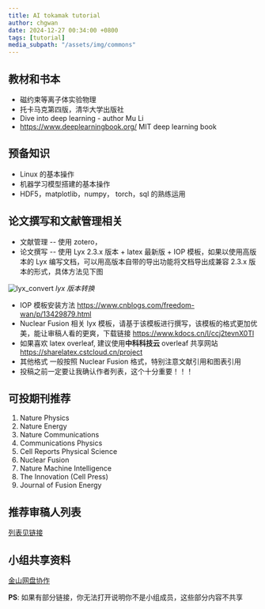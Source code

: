 ```yaml
---
title: AI tokamak tutorial
author: chgwan
date: 2024-12-27 00:34:00 +0800
tags: [tutorial]
media_subpath: "/assets/img/commons"
---
```


## 教材和书本
- 磁约束等离子体实验物理
- 托卡马克第四版，清华大学出版社
- Dive into deep learning - author Mu Li
- https://www.deeplearningbook.org/  MIT  deep learning book

## 预备知识
- Linux 的基本操作
- 机器学习模型搭建的基本操作
- HDF5，matplotlib，numpy， torch，sql 的熟练运用

## 论文撰写和文献管理相关
- 文献管理 -- 使用 zotero，
- 论文撰写 -- 使用 Lyx 2.3.x 版本 + latex 最新版 + IOP 模板，如果以使用高版本的 Lyx 编写文档，可以用高版本自带的导出功能将文档导出成兼容 2.3.x 版本的形式，具体方法见下图

![lyx_convert](lyx_convert.png)
_lyx 版本转换_

- IOP 模板安装方法 https://www.cnblogs.com/freedom-wan/p/13429879.html
- Nuclear Fusion 相关 lyx 模板，请基于该模板进行撰写，该模板的格式更加优美，能让审稿人看的更爽，下载链接  https://www.kdocs.cn/l/ccj2tevnX0Tl
- 如果喜欢 latex overleaf, 建议使用**中科科技云** overleaf 共享网站 https://sharelatex.cstcloud.cn/project
- 其他格式 一般按照 Nuclear Fusion 格式，特别注意文献引用和图表引用
- 投稿之前一定要让我确认作者列表，这个十分重要！！！

## 可投期刊推荐
1. Nature Physics
2. Nature Energy
3. Nature Communications
4. Communications Physics
5. Cell Reports Physical Science
6. Nuclear Fusion 
7. Nature Machine Intelligence
8. The Innovation (Cell Press)
9. Journal of Fusion Energy

## 推荐审稿人列表
[列表见链接](https://kdocs.cn/l/cewDvJxZMyPX)

## 小组共享资料
[金山网盘协作](https://kdocs.cn/join/gxxq4mo)


**PS**: 如果有部分链接，你无法打开说明你不是小组成员，这些部分内容不共享